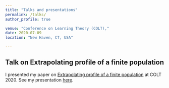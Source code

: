 ```yaml
---
title: "Talks and presentations"
permalink: /talks/
author_profile: true

venue: "Conference on Learning Theory (COLT),"
date: 2020-07-09
location: "New Haven, CT, USA"

---
```


Talk on Extrapolating profile of a finite population
-----------------------------------------------------

I presented my paper on [Extrapolating profile of a finite population](https://janasoham.github.io/publication/COLT-urn)
at COLT 2020. See my presentation [here](https://www.youtube.com/watch?v=RtNtFULGRnA&ab_channel=COLT).
